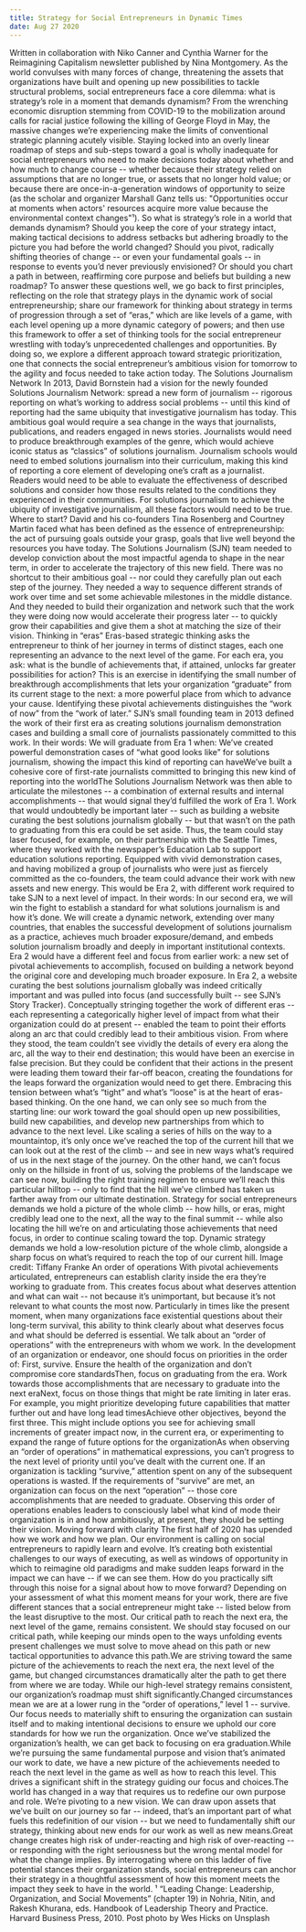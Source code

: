 ```yaml
---
title: Strategy for Social Entrepreneurs in Dynamic Times
date: Aug 27 2020
---
```


Written in collaboration with Niko Canner and Cynthia Warner for the Reimagining Capitalism newsletter published by Nina Montgomery. As the world convulses with many forces of change, threatening the assets that organizations have built and opening up new possibilities to tackle structural problems, social entrepreneurs face a core dilemma: what is strategy’s role in a moment that demands dynamism? From the wrenching economic disruption stemming from COVID-19 to the mobilization around calls for racial justice following the killing of George Floyd in May, the massive changes we’re experiencing make the limits of conventional strategic planning acutely visible. Staying locked into an overly linear roadmap of steps and sub-steps toward a goal is wholly inadequate for social entrepreneurs who need to make decisions today about whether and how much to change course -- whether because their strategy relied on assumptions that are no longer true, or assets that no longer hold value; or because there are once-in-a-generation windows of opportunity to seize (as the scholar and organizer Marshall Ganz tells us: "Opportunities occur at moments when actors' resources acquire more value because the environmental context changes"¹). So what is strategy’s role in a world that demands dynamism? Should you keep the core of your strategy intact, making tactical decisions to address setbacks but adhering broadly to the picture you had before the world changed? Should you pivot, radically shifting theories of change -- or even your fundamental goals -- in response to events you’d never previously envisioned? Or should you chart a path in between, reaffirming core purpose and beliefs but building a new roadmap? To answer these questions well, we go back to first principles, reflecting on the role that strategy plays in the dynamic work of social entrepreneurship; share our framework for thinking about strategy in terms of progression through a set of “eras,” which are like levels of a game, with each level opening up a more dynamic category of powers; and then use this framework to offer a set of thinking tools for the social entrepreneur wrestling with today’s unprecedented challenges and opportunities. By doing so, we explore a different approach toward strategic prioritization, one that connects the social entrepreneur’s ambitious vision for tomorrow to the agility and focus needed to take action today. The Solutions Journalism Network In 2013, David Bornstein had a vision for the newly founded Solutions Journalism Network: spread a new form of journalism -- rigorous reporting on what’s working to address social problems -- until this kind of reporting had the same ubiquity that investigative journalism has today. This ambitious goal would require a sea change in the ways that journalists, publications, and readers engaged in news stories. Journalists would need to produce breakthrough examples of the genre, which would achieve iconic status as “classics” of solutions journalism. Journalism schools would need to embed solutions journalism into their curriculum, making this kind of reporting a core element of developing one’s craft as a journalist. Readers would need to be able to evaluate the effectiveness of described solutions and consider how those results related to the conditions they experienced in their communities. For solutions journalism to achieve the ubiquity of investigative journalism, all these factors would need to be true. Where to start? David and his co-founders Tina Rosenberg and Courtney Martin faced what has been defined as the essence of entrepreneurship: the act of pursuing goals outside your grasp, goals that live well beyond the resources you have today. The Solutions Journalism (SJN) team needed to develop conviction about the most impactful agenda to shape in the near term, in order to accelerate the trajectory of this new field. There was no shortcut to their ambitious goal -- nor could they carefully plan out each step of the journey. They needed a way to sequence different strands of work over time and set some achievable milestones in the middle distance. And they needed to build their organization and network such that the work they were doing now would accelerate their progress later -- to quickly grow their capabilities and give them a shot at matching the size of their vision. Thinking in “eras” Eras-based strategic thinking asks the entrepreneur to think of her journey in terms of distinct stages, each one representing an advance to the next level of the game. For each era, you ask: what is the bundle of achievements that, if attained, unlocks far greater possibilities for action? This is an exercise in identifying the small number of breakthrough accomplishments that lets your organization “graduate” from its current stage to the next: a more powerful place from which to advance your cause. Identifying these pivotal achievements distinguishes the “work of now” from the “work of later.” SJN’s small founding team in 2013 defined the work of their first era as creating solutions journalism demonstration cases and building a small core of journalists passionately committed to this work. In their words: We will graduate from Era 1 when: We’ve created powerful demonstration cases of “what good looks like” for solutions journalism, showing the impact this kind of reporting can haveWe’ve built a cohesive core of first-rate journalists committed to bringing this new kind of reporting into the worldThe Solutions Journalism Network was then able to articulate the milestones -- a combination of external results and internal accomplishments -- that would signal they’d fulfilled the work of Era 1. Work that would undoubtedly be important later -- such as building a website curating the best solutions journalism globally -- but that wasn’t on the path to graduating from this era could be set aside. Thus, the team could stay laser focused, for example, on their partnership with the Seattle Times, where they worked with the newspaper’s Education Lab to support education solutions reporting. Equipped with vivid demonstration cases, and having mobilized a group of journalists who were just as fiercely committed as the co-founders, the team could advance their work with new assets and new energy. This would be Era 2, with different work required to take SJN to a next level of impact. In their words: In our second era, we will win the fight to establish a standard for what solutions journalism is and how it’s done. We will create a dynamic network, extending over many countries, that enables the successful development of solutions journalism as a practice, achieves much broader exposure/demand, and embeds solution journalism broadly and deeply in important institutional contexts. Era 2 would have a different feel and focus from earlier work: a new set of pivotal achievements to accomplish, focused on building a network beyond the original core and developing much broader exposure. In Era 2, a website curating the best solutions journalism globally was indeed critically important and was pulled into focus (and successfully built -- see SJN’s Story Tracker). Conceptually stringing together the work of different eras -- each representing a categorically higher level of impact from what their organization could do at present -- enabled the team to point their efforts along an arc that could credibly lead to their ambitious vision. From where they stood, the team couldn’t see vividly the details of every era along the arc, all the way to their end destination; this would have been an exercise in false precision. But they could be confident that their actions in the present were leading them toward their far-off beacon, creating the foundations for the leaps forward the organization would need to get there. Embracing this tension between what’s “tight” and what’s “loose” is at the heart of eras-based thinking. On the one hand, we can only see so much from the starting line: our work toward the goal should open up new possibilities, build new capabilities, and develop new partnerships from which to advance to the next level. Like scaling a series of hills on the way to a mountaintop, it’s only once we’ve reached the top of the current hill that we can look out at the rest of the climb -- and see in new ways what’s required of us in the next stage of the journey. On the other hand, we can’t focus only on the hillside in front of us, solving the problems of the landscape we can see now, building the right training regimen to ensure we’ll reach this particular hilltop -- only to find that the hill we’ve climbed has taken us farther away from our ultimate destination. Strategy for social entrepreneurs demands we hold a picture of the whole climb -- how hills, or eras, might credibly lead one to the next, all the way to the final summit -- while also locating the hill we’re on and articulating those achievements that need focus, in order to continue scaling toward the top. Dynamic strategy demands we hold a low-resolution picture of the whole climb, alongside a sharp focus on what’s required to reach the top of our current hill. Image credit: Tiffany Franke An order of operations With pivotal achievements articulated, entrepreneurs can establish clarity inside the era they’re working to graduate from. This creates focus about what deserves attention and what can wait -- not because it’s unimportant, but because it’s not relevant to what counts the most now. Particularly in times like the present moment, when many organizations face existential questions about their long-term survival, this ability to think clearly about what deserves focus and what should be deferred is essential. We talk about an “order of operations” with the entrepreneurs with whom we work. In the development of an organization or endeavor, one should focus on priorities in the order of: First, survive. Ensure the health of the organization and don’t compromise core standardsThen, focus on graduating from the era. Work towards those accomplishments that are necessary to graduate into the next eraNext, focus on those things that might be rate limiting in later eras. For example, you might prioritize developing future capabilities that matter further out and have long lead timesAchieve other objectives, beyond the first three. This might include options you see for achieving small increments of greater impact now, in the current era, or experimenting to expand the range of future options for the organizationAs when observing an “order of operations” in mathematical expressions, you can’t progress to the next level of priority until you’ve dealt with the current one. If an organization is tackling “survive,” attention spent on any of the subsequent operations is wasted. If the requirements of “survive” are met, an organization can focus on the next “operation” -- those core accomplishments that are needed to graduate. Observing this order of operations enables leaders to consciously label what kind of mode their organization is in and how ambitiously, at present, they should be setting their vision. Moving forward with clarity The first half of 2020 has upended how we work and how we plan. Our environment is calling on social entrepreneurs to rapidly learn and evolve. It’s creating both existential challenges to our ways of executing, as well as windows of opportunity in which to reimagine old paradigms and make sudden leaps forward in the impact we can have -- if we can see them. How do you practically sift through this noise for a signal about how to move forward? Depending on your assessment of what this moment means for your work, there are five different stances that a social entrepreneur might take -- listed below from the least disruptive to the most. Our critical path to reach the next era, the next level of the game, remains consistent. We should stay focused on our critical path, while keeping our minds open to the ways unfolding events present challenges we must solve to move ahead on this path or new tactical opportunities to advance this path.We are striving toward the same picture of the achievements to reach the next era, the next level of the game, but changed circumstances dramatically alter the path to get there from where we are today. While our high-level strategy remains consistent, our organization’s roadmap must shift significantly.Changed circumstances mean we are at a lower rung in the “order of operations,” level 1 -- survive. Our focus needs to materially shift to ensuring the organization can sustain itself and to making intentional decisions to ensure we uphold our core standards for how we run the organization. Once we’ve stabilized the organization’s health, we can get back to focusing on era graduation.While we’re pursuing the same fundamental purpose and vision that’s animated our work to date, we have a new picture of the achievements needed to reach the next level in the game as well as how to reach this level. This drives a significant shift in the strategy guiding our focus and choices.The world has changed in a way that requires us to redefine our own purpose and role. We’re pivoting to a new vision. We can draw upon assets that we’ve built on our journey so far -- indeed, that’s an important part of what fuels this redefinition of our vision -- but we need to fundamentally shift our strategy, thinking about new ends for our work as well as new means.Great change creates high risk of under-reacting and high risk of over-reacting -- or responding with the right seriousness but the wrong mental model for what the change implies. By interrogating where on this ladder of five potential stances their organization stands, social entrepreneurs can anchor their strategy in a thoughtful assessment of how this moment meets the impact they seek to have in the world. ¹ “Leading Change: Leadership, Organization, and Social Movements” (chapter 19) in Nohria, Nitin, and Rakesh Khurana, eds. Handbook of Leadership Theory and Practice. Harvard Business Press, 2010. Post photo by Wes Hicks on Unsplash
